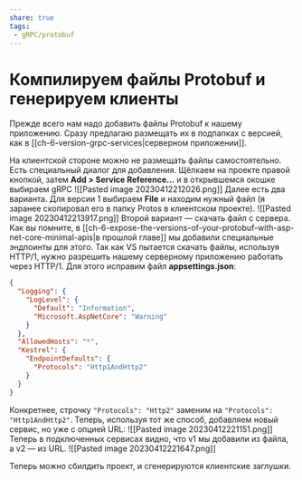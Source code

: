 ```yaml
---
share: true
tags:
 - gRPC/protobuf
---
```

# Компилируем файлы Protobuf и генерируем клиенты
Прежде всего нам надо добавить файлы Protobuf к нашему приложению. Сразу предлагаю размещать их в подпапках с версией, как в [[ch-6-version-grpc-services|серверном приложении]].

На клиентской стороне можно не размещать файлы самостоятельно. Есть специальный диалог для добавления. Щёлкаем на проекте правой кнопкой, затем **Add > Service Reference…** и в открывшемся окошке выбираем gRPC
![[Pasted image 20230412212026.png]]
Далее есть два варианта. Для версии 1 выбираем **File** и находим нужный файл (я заранее скопировал его в папку Protos в клиентском проекте).
![[Pasted image 20230412213917.png]]
Второй вариант — скачать файл с сервера. Как вы помните, в [[ch-6-expose-the-versions-of-your-protobuf-with-asp-net-core-minimal-apis|в прошлой главе]] мы добавили специальные эндпоинты для этого.
Так как VS пытается скачать файлы, используя HTTP/1, нужно разрешить нашему серверному приложению работать через HTTP/1. Для этого исправим файл **appsettings.json**:
```json
{
  "Logging": {
    "LogLevel": {
      "Default": "Information",
      "Microsoft.AspNetCore": "Warning"
    }
  },
  "AllowedHosts": "*",
  "Kestrel": {
    "EndpointDefaults": {
      "Protocols": "Http1AndHttp2"
    }
  }
}
```
Конкретнее, строчку `"Protocols": "Http2"` заменим на `"Protocols": "Http1AndHttp2"`.
Теперь, используя тот же способ, добавляем новый сервис, но уже с опцией URL:
![[Pasted image 20230412221151.png]]
Теперь в подключенных сервисах видно, что v1 мы добавили из файла, а v2 — из URL.
![[Pasted image 20230412221647.png]]

Теперь можно сбилдить проект, и сгенерируются клиентские заглушки.